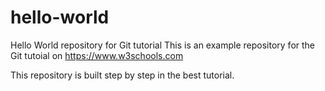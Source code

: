 # hello-world
Hello World repository for Git tutorial
This is an example repository for the Git tutoial on https://www.w3schools.com 

This repository is built step by step in the best tutorial.
